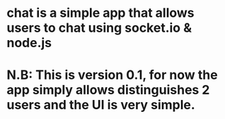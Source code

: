 # chat is a simple app that allows users to chat using socket.io & node.js 
# N.B: This is version 0.1, for now the app simply allows distinguishes 2 users and the UI is very simple. 
